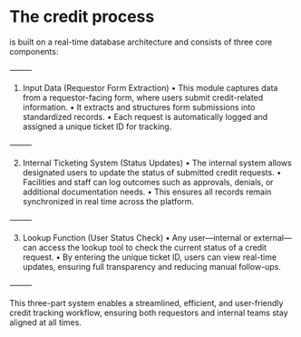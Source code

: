 # The credit process 
is built on a real-time database architecture and consists of three core components:

⸻

1. Input Data (Requestor Form Extraction)
	•	This module captures data from a requestor-facing form, where users submit credit-related information.
	•	It extracts and structures form submissions into standardized records.
	•	Each request is automatically logged and assigned a unique ticket ID for tracking.

⸻

2. Internal Ticketing System (Status Updates)
	•	The internal system allows designated users to update the status of submitted credit requests.
	•	Facilities and staff can log outcomes such as approvals, denials, or additional documentation needs.
	•	This ensures all records remain synchronized in real time across the platform.

⸻

3. Lookup Function (User Status Check)
	•	Any user—internal or external—can access the lookup tool to check the current status of a credit request.
	•	By entering the unique ticket ID, users can view real-time updates, ensuring full transparency and reducing manual follow-ups.

⸻

This three-part system enables a streamlined, efficient, and user-friendly credit tracking workflow, ensuring both requestors and internal teams stay aligned at all times.
